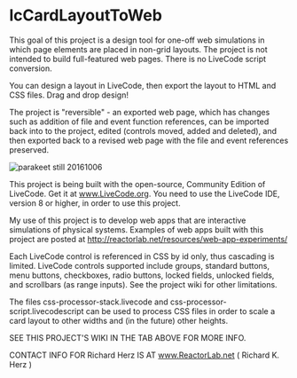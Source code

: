 # lcCardLayoutToWeb
This goal of this project is a design tool for one-off web simulations in which page elements are placed in non-grid layouts. The project is not intended to build full-featured web pages. There is no LiveCode script conversion.

You can design a layout in LiveCode, then export the layout to HTML and CSS files. Drag and drop design!

The project is "reversible" - an exported web page, which has changes such as addition of file and event function references, can be imported back into to the project, edited (controls moved, added and deleted), and then exported back to a revised web page with the file and event references preserved.

![parakeet still 20161006](http://reactorlab.net/graphics/github_media/parakeet_20161007a.png)

This project is being built with the open-source, Community Edition of LiveCode. Get it at www.LiveCode.org. You need to use the LiveCode IDE, version 8 or higher, in order to use this project.

My use of this project is to develop web apps that are interactive simulations of physical systems. Examples of web apps built with this project are posted at http://reactorlab.net/resources/web-app-experiments/ 

Each LiveCode control is referenced in CSS by id only, thus cascading is limited. LiveCode controls supported include groups, standard buttons, menu buttons, checkboxes, radio buttons, locked fields, unlocked fields, and scrollbars (as range inputs). See the project wiki for other limitations.

The files css-processor-stack.livecode and css-processor-script.livecodescript can be used to process CSS files in order to scale a card layout to other widths and (in the future) other heights.

SEE THIS PROJECT'S WIKI IN THE TAB ABOVE FOR MORE INFO. 

CONTACT INFO FOR Richard Herz IS AT www.ReactorLab.net ( Richard K. Herz ) 
